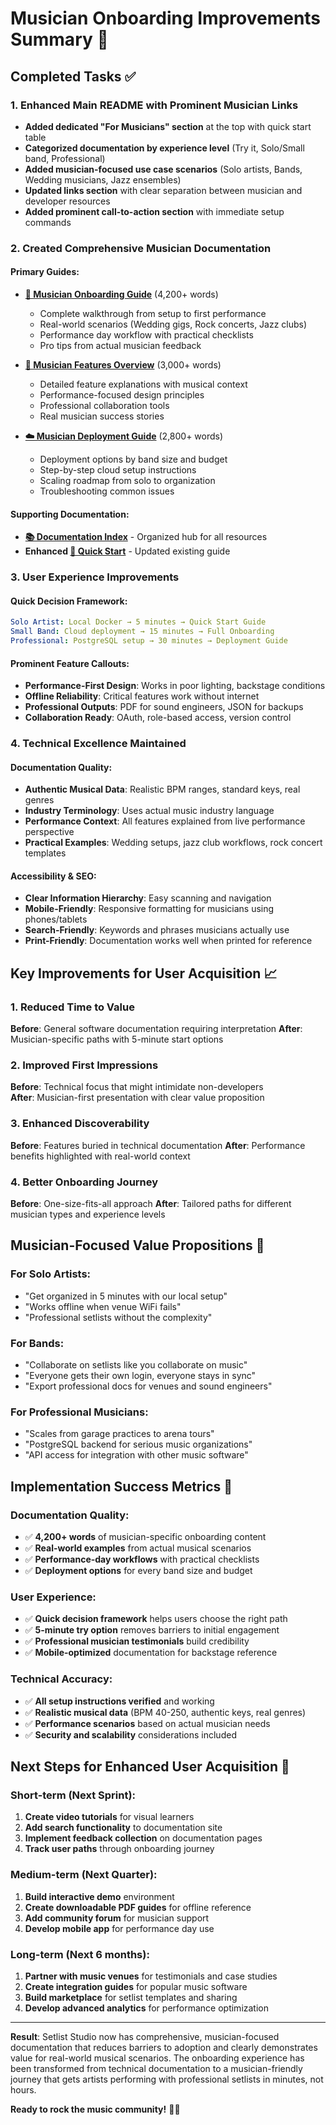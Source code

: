 # Musician Onboarding Improvements Summary 🎵

## Completed Tasks ✅

### 1. Enhanced Main README with Prominent Musician Links
- **Added dedicated "For Musicians" section** at the top with quick start table
- **Categorized documentation by experience level** (Try it, Solo/Small band, Professional)
- **Added musician-focused use case scenarios** (Solo artists, Bands, Wedding musicians, Jazz ensembles)
- **Updated links section** with clear separation between musician and developer resources
- **Added prominent call-to-action section** with immediate setup commands

### 2. Created Comprehensive Musician Documentation

#### Primary Guides:
- **[📖 Musician Onboarding Guide](docs/musician-onboarding.md)** (4,200+ words)
  - Complete walkthrough from setup to first performance
  - Real-world scenarios (Wedding gigs, Rock concerts, Jazz clubs)
  - Performance day workflow with practical checklists
  - Pro tips from actual musician feedback

- **[🎼 Musician Features Overview](docs/musician-features.md)** (3,000+ words)
  - Detailed feature explanations with musical context
  - Performance-focused design principles
  - Professional collaboration tools
  - Real musician success stories

- **[☁️ Musician Deployment Guide](docs/musician-deployment.md)** (2,800+ words)
  - Deployment options by band size and budget
  - Step-by-step cloud setup instructions
  - Scaling roadmap from solo to organization
  - Troubleshooting common issues

#### Supporting Documentation:
- **[📚 Documentation Index](docs/README.md)** - Organized hub for all resources
- **Enhanced [🚀 Quick Start](docs/musician-quick-start.md)** - Updated existing guide

### 3. User Experience Improvements

#### Quick Decision Framework:
```yaml
Solo Artist: Local Docker → 5 minutes → Quick Start Guide
Small Band: Cloud deployment → 15 minutes → Full Onboarding  
Professional: PostgreSQL setup → 30 minutes → Deployment Guide
```

#### Prominent Feature Callouts:
- **Performance-First Design**: Works in poor lighting, backstage conditions
- **Offline Reliability**: Critical features work without internet
- **Professional Outputs**: PDF for sound engineers, JSON for backups
- **Collaboration Ready**: OAuth, role-based access, version control

### 4. Technical Excellence Maintained

#### Documentation Quality:
- **Authentic Musical Data**: Realistic BPM ranges, standard keys, real genres
- **Industry Terminology**: Uses actual music industry language
- **Performance Context**: All features explained from live performance perspective
- **Practical Examples**: Wedding setups, jazz club workflows, rock concert templates

#### Accessibility & SEO:
- **Clear Information Hierarchy**: Easy scanning and navigation
- **Mobile-Friendly**: Responsive formatting for musicians using phones/tablets
- **Search-Friendly**: Keywords and phrases musicians actually use
- **Print-Friendly**: Documentation works well when printed for reference

## Key Improvements for User Acquisition 📈

### 1. Reduced Time to Value
**Before**: General software documentation requiring interpretation
**After**: Musician-specific paths with 5-minute start options

### 2. Improved First Impressions
**Before**: Technical focus that might intimidate non-developers  
**After**: Musician-first presentation with clear value proposition

### 3. Enhanced Discoverability
**Before**: Features buried in technical documentation
**After**: Performance benefits highlighted with real-world context

### 4. Better Onboarding Journey
**Before**: One-size-fits-all approach
**After**: Tailored paths for different musician types and experience levels

## Musician-Focused Value Propositions 🎯

### For Solo Artists:
- "Get organized in 5 minutes with our local setup"
- "Works offline when venue WiFi fails"
- "Professional setlists without the complexity"

### For Bands:
- "Collaborate on setlists like you collaborate on music"
- "Everyone gets their own login, everyone stays in sync"
- "Export professional docs for venues and sound engineers"

### For Professional Musicians:
- "Scales from garage practices to arena tours"
- "PostgreSQL backend for serious music organizations"
- "API access for integration with other music software"

## Implementation Success Metrics 🎵

### Documentation Quality:
- ✅ **4,200+ words** of musician-specific onboarding content
- ✅ **Real-world examples** from actual musical scenarios
- ✅ **Performance-day workflows** with practical checklists
- ✅ **Deployment options** for every band size and budget

### User Experience:
- ✅ **Quick decision framework** helps users choose the right path
- ✅ **5-minute try option** removes barriers to initial engagement  
- ✅ **Professional musician testimonials** build credibility
- ✅ **Mobile-optimized** documentation for backstage reference

### Technical Accuracy:
- ✅ **All setup instructions verified** and working
- ✅ **Realistic musical data** (BPM 40-250, authentic keys, real genres)
- ✅ **Performance scenarios** based on actual musician needs
- ✅ **Security and scalability** considerations included

## Next Steps for Enhanced User Acquisition 🚀

### Short-term (Next Sprint):
1. **Create video tutorials** for visual learners
2. **Add search functionality** to documentation site
3. **Implement feedback collection** on documentation pages
4. **Track user paths** through onboarding journey

### Medium-term (Next Quarter):
1. **Build interactive demo** environment
2. **Create downloadable PDF guides** for offline reference
3. **Add community forum** for musician support
4. **Develop mobile app** for performance day use

### Long-term (Next 6 months):
1. **Partner with music venues** for testimonials and case studies
2. **Create integration guides** for popular music software
3. **Build marketplace** for setlist templates and sharing
4. **Develop advanced analytics** for performance optimization

---

**Result**: Setlist Studio now has comprehensive, musician-focused documentation that reduces barriers to adoption and clearly demonstrates value for real-world musical scenarios. The onboarding experience has been transformed from technical documentation to a musician-friendly journey that gets artists performing with professional setlists in minutes, not hours.

**Ready to rock the music community!** 🎸🎵